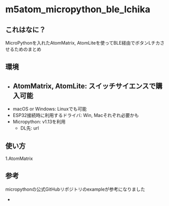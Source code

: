 # m5atom_micropython_ble_lchika

## これはなに？

MicroPythonを入れたAtomMatrix, AtomLiteを使ってBLE経由でボタンLチカさせるためのまとめ

## 環境
- AtomMatrix, AtomLite: スイッチサイエンスで購入可能
  - 
- macOS or Windows: Linuxでも可能
- ESP32接続時に利用するドライバ: Win, Macそれぞれ必要かも
- Micropython: v1.13を利用
  - DL先: url


## 使い方

1.AtomMatrix


## 参考

micropythonの公式GitHubリポジトリのexampleが参考になりました

-
